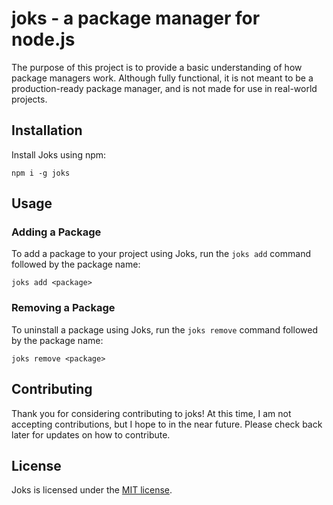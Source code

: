 # joks - a package manager for node.js

The purpose of this project is to provide a basic understanding of how package managers work. Although fully functional, it is not meant to be a production-ready package manager, and is not made for use in real-world projects.

## Installation

Install Joks using npm:

```
npm i -g joks
```

## Usage

### Adding a Package

To add a package to your project using Joks, run the `joks add` command followed by the package name:

```
joks add <package>
```

### Removing a Package

To uninstall a package using Joks, run the `joks remove` command followed by the package name:

```
joks remove <package>
```

## Contributing

Thank you for considering contributing to joks! At this time, I am not accepting contributions, but I hope to in the near future. Please check back later for updates on how to contribute.

## License

Joks is licensed under the [MIT license](LICENSE).
